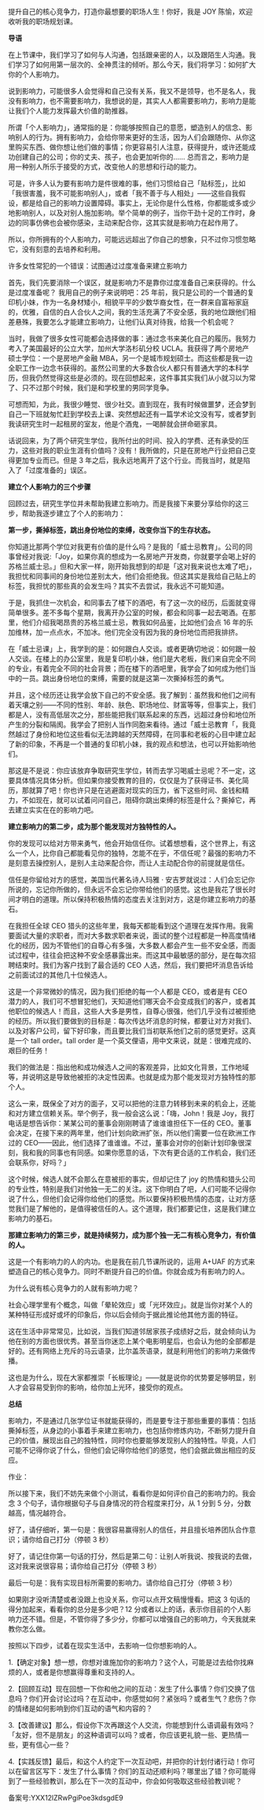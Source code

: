   

提升自己的核心竞争力，打造你最想要的职场人生！你好，我是 JOY 陈愉，欢迎收听我的职场规划课。

**导语**

在上节课中，我们学习了如何与人沟通，包括跟亲密的人，以及跟陌生人沟通。我们学习了如何用第一层次的、全神贯注的倾听。那么今天，我们将学习：如何扩大你的个人影响力。

说到影响力，可能很多人会觉得和自己没有关系，我又不是领导，也不是名人，我没有影响力，也不需要影响力，我想说的是，其实人人都需要影响力，影响力是能让我们个人能力发挥最大价值的助推器。

所谓「个人影响力」，通常指的是：你能够按照自己的意愿，塑造别人的信念、影响别人的行为。拥有影响力，会给你带来更好的生活，因为人们会跟随你、从你这里购买东西、做你想让他们做的事情；你更容易引人注意，获得提升，或许还能成功创建自己的公司；你的丈夫、孩子，也会更加听你的…… 总而言之，影响力是用一种别人所乐于接受的方式，改变他人的思想和行动的能力。

可是，许多人认为要有影响力是件很难的事，他们习惯给自己「贴标签」，比如「我很害羞，我不可能影响别人」，或者「我不善于与人相处」——这些自我假设，都是给自己的影响力设置障碍。事实上，无论你是什么性格，你都能或多或少地影响别人，以及对别人施加影响。举个简单的例子，当你干劲十足的工作时，身边的同事仿佛也会被你感染，主动来配合你，这其实就是影响力在起作用了。

所以，你所拥有的个人影响力，可能远远超出了你自己的想象，只不过你习惯忽略它，没有刻意的去培养和利用。

许多女性常犯的一个错误：试图通过过度准备来建立影响力

首先，我们先要消除一个误区，就是影响力不是靠你过度准备自己来获得的。什么是过度准备呢？ 我用自己的例子来说明吧：25 年前，我只是公司的一个普通的复印机小妹，作为一名身材矮小，相貌平平的少数华裔女性，在一群来自富裕家庭的，优雅，自信的白人合伙人之间，我的生活充满了不安全感，我的地位跟他们相差悬殊，我要怎么才能建立影响力，让他们认真对待我，给我一个机会呢？

当时，我做了很多女性可能都会选择做的事：通过念书来美化自己的履历。我努力考入了美国最好的公立大学，加州大学洛杉矶分校 UCLA。我获得了两个房地产硕士学位：一个是房地产金融 MBA，另一个是城市规划硕士。而这些都是我一边全职工作一边念书获得的。虽然公司里的大多数合伙人都只有普通大学的本科学历，但我仍然觉得这些是必须的。现在回想起来，这件事其实我们从小就习以为常了、只不过那个时候，我们是和学校里的男同学竞争。

可想而知，为此，我很少睡觉、很少社交。直到现在，我有时候做噩梦，还会梦到自己一下班就匆忙赶到学校去上课、突然想起还有一篇学术论文没有写，或者梦到我读研究生时一起租房的室友，他是个酒鬼，一喝醉就会拼命砸家具。

话说回来，为了两个研究生学位，我所付出的时间、投入的学费、还有承受的压力，这些对我的职业生涯有价值吗？没有！我所做的，只是在房地产行业把自己变得更加专业而已。但是 3 年之后，我永远地离开了这个行业。而我当时，就是陷入了「过度准备的」误区。 

**建立个人影响力的三个步骤**

回顾过去，研究生学位并未帮助我建立影响力。而是我接下来要分享给你的这三步，帮助我逐步建立了个人的影响力：

**第一步，撕掉标签，跳出身份地位的束缚，改变你当下的生存状态。**

你知道比那两个学位对我更有价值的是什么吗？是我的「威士忌教育」。公司的同事曾经对我说:「Joy，如果你真的想成为一名房地产开发商，你就要学会喝上好的苏格兰威士忌。」但和大家一样，刚开始我想到的却是「这对我来说也太难了吧」，我担忧和同事间的身份地位差别太大，他们会拒绝我。但这其实是我给自己贴上的标签，我担忧的那些真的会发生吗？其实不去尝试，我永远不可能知道。

于是，我抓住一次机会，和同事去了楼下的酒吧，有了这一次的经历，后面就变得简单很多。差不多每个星期，我离开办公室的时候，都会和同事一起去喝酒。在那里，他们介绍我喝昂贵的苏格兰威士忌，教我如何品鉴，比如他们会点 16 年的乐加维林，加一点点水，不加冰。他们完全没有因为我的身份地位而把我排挤。

在「威士忌课」上，我学到的是：如何跟白人交谈。或者更确切地说：如何跟一般人交谈。在楼上的办公室里，我是复印机小妹，他们是大老板，我们来自完全不同的专业，有着完全不同的社会背景；而在楼下的酒吧里，我学会了如何成为他们当中的一员。跳出身份地位的束缚，需要的就是这第一次撕掉标签的勇气。

并且，这个经历还让我学会放下自己的不安全感。我了解到：虽然我和他们之间有着天壤之别——不同的性别、年龄、肤色、职场地位、财富等等，但事实上，我们都是人，没有高低层次之分，那些能把我们联系起来的东西，远超过身份和地位所产生的分裂和隔阂。我学会了把别人当作同胞来看待。通过「威士忌教育「，我竟然越过了身份和地位这些看似无法跨越的天然障碍，在同事和老板的心目中建立起了新的印象，不再是一个普通的复印机小妹，我的观点和想法，也可以开始影响他们。

那这是不是说：你应该放弃争取研究生学位，转而去学习喝威士忌呢？不一定，这要具体情况具体分析。但如果你接受教育的目的，仅仅是为了获得证书、美化简历，那就算了吧！你也许只是在逃避面对现实的压力，省下这些时间、金钱和精力，不如现在，就可以试着问问自己，阻碍你跳出束缚的标签是什么？撕掉它，再去建立实实在在的影响力吧。

**建立影响力的第二步，成为那个能发现对方独特性的人。**

你的发现可以给对方带来勇气，他会开始信任你。试着想想看，这个世界上，有这么一个人，比你自己都能看见你的独特，怎能不在乎，不信任呢？最强的影响力不是刻意去操控别人，是别人主动来配合你，而让人主动配合你的前提就是信任。

信任是你留给对方的感觉，美国当代著名诗人玛雅 · 安吉罗就说过：人们会忘记你所说的，忘记你所做的，但永远不会忘记你带给他们的感觉。这也是我花了很长时间才明白的道理。所以保持积极热情的态度去关注到对方，这是你建立影响力的基石。

在我担任全球 CEO 猎头的这些年里，我每天都能看到这个道理在发挥作用。我需要面试大量的求职者，而对大多数求职者来说，面试的整个过程都是一种高度情绪化的经历，因为不管他们的自尊心有多强，大多数人都会产生一些不安全感，而面试过程中，往往会把这种不安全感暴露出来。而这其中最敏感的部分，是在每次招聘结束时。我们为客户找到了最合适的 CEO 人选，然后，我们要把坏消息告诉给之前面试过的其他几十位候选人。

这是一个非常微妙的情况，因为我们拒绝的每一个人都是 CEO，或者是有 CEO 潜力的人，我们可不想冒犯他们，天知道他们哪天会不会变成我们的客户，或者其他职位的候选人！而且，这些人大多是男性，自尊心很强，他们几乎没有过被拒绝的经历。所以我们要做到的目标是：每次传达坏消息的时候，都要让对方对我们、以及对客户公司，留下好印象，而且要比我们当初联系他们之前的感觉更好。这真是一个 tall order。tall order 是一个英文俚语，用中文来说，就是：很难完成的、艰巨的任务！

我们的做法是：指出他和成功候选人之间的客观差异，比如文化背景，工作地域等，并说明这是导致他被拒的决定性因素。也就是成为那个能发现对方独特性的那个人。

这么一来，既保全了对方的面子，又可以把他的注意力转移到未来的机会上，还能和对方建立信赖关系。举个例子，我一般会这么说：「嗨，John！我是 Joy，我打电话是想告诉你：某某公司的董事会刚刚聘请了谁谁谁担任下一任的 CEO。董事会决定，在接下来的两年里，他们计划向欧洲扩张，所以他们需要一位在欧洲工作过的 CEO——因此，他们选择了谁谁谁。不过，董事会对你的创新计划印象很深刻，我和我的同事也有同感。如果你愿意的话，下次有更合适的工作机会，我们还会联系你，好吗？」

这个时候，候选人就不会那么在意被拒的事实，但却记住了 joy 的热情和猎头公司的专业性，特别是我们对他独一无二的关注。这下你明白了吧，人们可能不记得你说了什么，但他们会记得你给他们的感觉。所以要保持积极热情的态度，让对方感觉我们是了解他的，是值得被信任的人。这个道理，我们都要记住，这是我们建立影响力的基石。

**那建立影响力的第三步，就是持续努力，成为那个独一无二有核心竞争力，有价值的人。**

这是一个有影响力的人的内功。也是我在前几节课所说的，运用 A+UAF 的方式来塑造自己的核心竞争力。同时不断提升自己的价值。你就会成为有影响力的人。

为什么说有核心竞争力的人就有影响力呢？

社会心理学里有个概念，叫做「晕轮效应」或「光环效应」。就是当你对某个人的某种特征形成好或坏的印象后，你以后会倾向于据此推论他其他方面的特征。

这在生活中非常常见，比如说，当我们知道邻居家孩子成绩好之后，就会倾向认为他在别的方面也很优秀。甚至当你迷恋上某个电影明星后，也会认为他的全部都是好的。还有网络上充斥的马云语录，比尔盖茨语录，就是利用他们的影响力来做传播。

这也是为什么，现在大家都推崇「长板理论」——就是说你的优势要足够明显，别人才会容易受到你的影响，给你加上光环，接受你的观点。

**总结**

影响力，不是通过几张学位证书就能获得的，而是要专注于那些重要的事情：包括撕掉标签，从身边的小事着手来建立影响力，也包括你修炼内功，不断努力提升自己的价值，展现出自己的独特性，同时你也要能够发现别人的独特性。毕竟，人们可能不记得你说了什么，但他们会记得你给他们的感觉，他们会据此做出相应的反应。

作业：

所以接下来，我们不妨先来做个小测试，看看你是如何评价自己的影响力的。我会念 3 个句子，请你根据句子与自身情况的符合程度来打分，从 1 分到 5 分，分数越高，情况越符合。

好了，请仔细听，第一句是：我很容易赢得别人的信任，并且擅长培养团队合作意识；请你给自己打分（停顿 3 秒）

好了，请记住你第一句话的打分，然后是第二句：让别人听我说、按我说的去做，这对我来说很容易；请你给自己打分（停顿 3 秒）

最后一句是：我有实现目标所需要的影响力。请你给自己打分（停顿 3 秒）

如果刚才没听清楚或者没跟上也没关系，你可以点开文稿慢慢看。把这 3 句话的得分加起来，看看你的总分是多少吧？12 分或者以上的话，表示你目前的个人影响力还不错。但是，不管你得了多少分，你都可以增强自己的影响力，今天我就来教你怎么做。  

按照以下四步，试着在现实生活中，去影响一位你想影响的人。

1.【确定对象】想一想，你想对谁施加你的影响力？这个人，可能是过去给你找麻烦的人，或者是你想赢得尊重和支持的人。

2.【回顾互动】现在回想一下你和他之间的互动：发生了什么事情？你们交换了信息吗？你们开会讨论过吗？在互动中，你感觉如何？紧张吗？或者生气？悲伤？你的情绪是如何影响到你们互动的语气和内容的？

3.【改善建议】那么，假设你下次再跟这个人交流，你能想到什么语调最有效吗？「友好，但不是朋友」的这种语调可以吗？或者，你应该更礼貌一些、更热情一些，更有信心一些？

4.【实践反馈】最后，和这个人约定下一次互动吧，并把你的计划付诸行动！你可以在留言区写下：发生了什么事情？你们的互动还顺利吗？哪里出了错？你可能得到了一些经验教训，那么在下一次的互动中，你会如何吸取这些经验教训呢？

备案号:YXX12lZRwPgiPoe3kdsgdE9